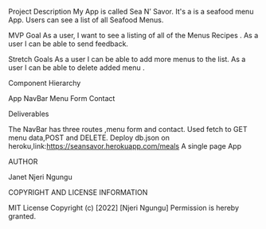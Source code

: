 
Project Description
My App is called Sea N’ Savor.
It's a is a seafood menu App. Users can see a list of all Seafood Menus. 

MVP Goal
As a user, I want to see a listing of all of the Menus Recipes .
As a user I can be able to send feedback.

Stretch Goals
As a user I can be able to add more menus to the list.
As a user I can be able to delete added menu .


Component Hierarchy

App
NavBar
Menu
Form
Contact

Deliverables

The NavBar has three routes ,menu form and contact.
Used fetch to GET menu data,POST and DELETE.
Deploy db.json on heroku,link:https://seansavor.herokuapp.com/meals
A single page App

AUTHOR

Janet Njeri Ngungu

COPYRIGHT AND LICENSE INFORMATION

MIT License Copyright (c) [2022] [Njeri Ngungu] Permission is hereby granted.